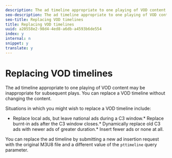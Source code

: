 ```yaml
---
description: The ad timeline appropriate to one playing of VOD content may be inappropriate for subsequent plays. You can replace a VOD timeline without changing the content.
seo-description: The ad timeline appropriate to one playing of VOD content may be inappropriate for subsequent plays. You can replace a VOD timeline without changing the content.
seo-title: Replacing VOD timelines
title: Replacing VOD timelines
uuid: a20558e2-98d4-4ed8-a6db-a4593b6de554
index: y
internal: n
snippet: y
translate: y
---
```


# Replacing VOD timelines

The ad timeline appropriate to one playing of VOD content may be inappropriate for subsequent plays. You can replace a VOD timeline without changing the content.

Situations in which you might wish to replace a VOD timeline include:

* Replace local ads, but leave national ads during a C3 window.* Replace burnt-in ads after the C3 window closes.* Dynamically replace old C3 ads with newer ads of greater duration.* Insert fewer ads or none at all.

You can replace the ad timeline by submitting a new ad insertion request with the original M3U8 file and a different value of the `pttimeline` query parameter. 
